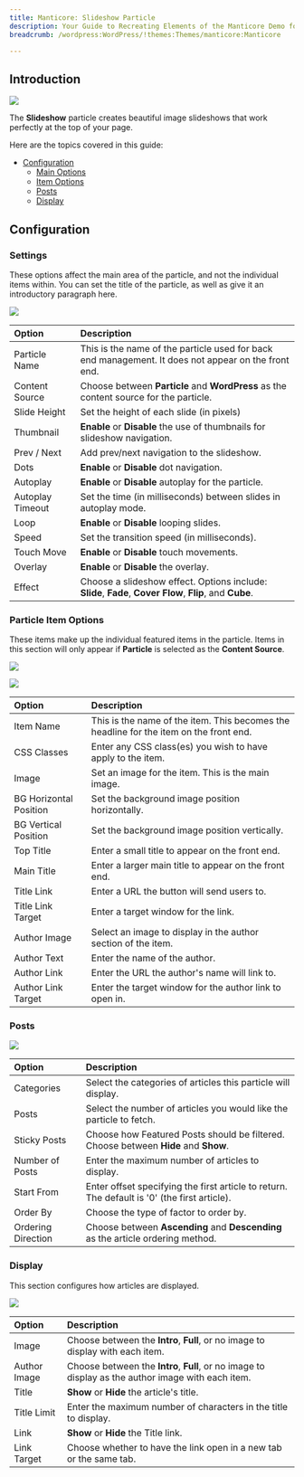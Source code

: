 ```yaml
---
title: Manticore: Slideshow Particle
description: Your Guide to Recreating Elements of the Manticore Demo for WordPress
breadcrumb: /wordpress:WordPress/!themes:Themes/manticore:Manticore

---
```


## Introduction

![](assets/particle_slideshow1.png)

The **Slideshow** particle creates beautiful image slideshows that work perfectly at the top of your page.

Here are the topics covered in this guide:

* [Configuration](#configuration)
    - [Main Options](#settings)
    - [Item Options](#particle-item-options)
    - [Posts](#posts)
    - [Display](#display)

## Configuration

### Settings

These options affect the main area of the particle, and not the individual items within. You can set the title of the particle, as well as give it an introductory paragraph here.

![](assets/particle_slideshow2.png)

| Option           | Description                                                                                              |
|:---------------- |:-------------------------------------------------------------------------------------------------------- |
| Particle Name    | This is the name of the particle used for back end management. It does not appear on the front end.      |
| Content Source   | Choose between **Particle** and **WordPress** as the content source for the particle.                       |
| Slide Height     | Set the height of each slide (in pixels)                                                                 |
| Thumbnail        | **Enable** or **Disable** the use of thumbnails for slideshow navigation.                                |
| Prev / Next      | Add prev/next navigation to the slideshow.                                                               |
| Dots             | **Enable** or **Disable** dot navigation.                                                                |
| Autoplay         | **Enable** or **Disable** autoplay for the particle.                                                     |
| Autoplay Timeout | Set the time (in milliseconds) between slides in autoplay mode.                                          |
| Loop             | **Enable** or **Disable** looping slides.                                                                |
| Speed            | Set the transition speed (in milliseconds).                                                              |
| Touch Move       | **Enable** or **Disable** touch movements.                                                               |
| Overlay          | **Enable** or **Disable** the overlay.                                                                   |
| Effect           | Choose a slideshow effect. Options include: **Slide**, **Fade**, **Cover Flow**, **Flip**, and **Cube**. |

### Particle Item Options

These items make up the individual featured items in the particle. Items in this section will only appear if **Particle** is selected as the **Content Source**.

![](assets/particle_slideshow3.png)

![](assets/particle_slideshow4.png)

| Option                 | Description                                                                            |
|:---------------------- |:-------------------------------------------------------------------------------------- |
| Item Name              | This is the name of the item. This becomes the headline for the item on the front end. |
| CSS Classes            | Enter any CSS class(es) you wish to have apply to the item.                            |
| Image                  | Set an image for the item. This is the main image.                                     |
| BG Horizontal Position | Set the background image position horizontally.                                        |
| BG Vertical Position   | Set the background image position vertically.                                          |
| Top Title              | Enter a small title to appear on the front end.                                        |
| Main Title             | Enter a larger main title to appear on the front end.                                  |
| Title Link             | Enter a URL the button will send users to.                                             |
| Title Link Target      | Enter a target window for the link.                                                    |
| Author Image           | Select an image to display in the author section of the item.                          |
| Author Text            | Enter the name of the author.                                                          |
| Author Link            | Enter the URL the author's name will link to.                                          |
| Author Link Target     | Enter the target window for the author link to open in.                                |

### Posts

![](assets/particle_slideshow5.png)

| Option             | Description                                                                                  |
|:------------------ |:-------------------------------------------------------------------------------------------- |
| Categories         | Select the categories of articles this particle will display.                                |
| Posts              | Select the number of articles you would like the particle to fetch.                          |
| Sticky Posts       | Choose how Featured Posts should be filtered. Choose between **Hide** and **Show**.          |
| Number of Posts    | Enter the maximum number of articles to display.                                             |
| Start From         | Enter offset specifying the first article to return. The default is '0' (the first article). |
| Order By           | Choose the type of factor to order by.                                                       |
| Ordering Direction | Choose between **Ascending** and **Descending** as the article ordering method.              |

### Display

This section configures how articles are displayed.

![](assets/particle_slideshow6.png)

| Option       | Description                                                                                        |
|:------------ |:-------------------------------------------------------------------------------------------------- |
| Image        | Choose between the **Intro**, **Full**, or no image to display with each item.                     |
| Author Image | Choose between the **Intro**, **Full**, or no image to display as the author image with each item. |
| Title        | **Show** or **Hide** the article's title.                                                          |
| Title Limit  | Enter the maximum number of characters in the title to display.                                    |
| Link         | **Show** or **Hide** the Title link.                                                               |
| Link Target  | Choose whether to have the link open in a new tab or the same tab.                                 |
